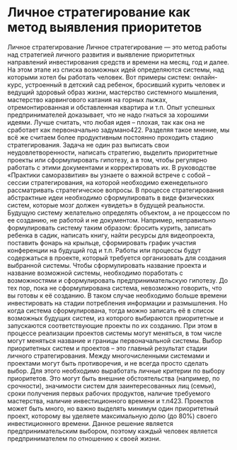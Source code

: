 # Личное стратегирование как метод выявления приоритетов

Личное стратегирование
Личное стратегирование — это метод работы над стратегией личного развития и выявление приоритетных направлений инвестирования средств и времени на месяц, год и далее. На этом этапе из списка возможных идей определяются системы, над которыми хотел бы работать человек. Вот примеры систем: онлайн-курс, устроенный в детский сад ребенок, бросивший курить человек и ведущий здоровый образ жизни, мастерство системного мышления, мастерство карвингового катания на горных лыжах, отремонтированная и обставленная квартира и т.п.
Опыт успешных предпринимателей доказывает, что не надо гнаться за хорошими идеями. Лучше считать, что любая идея – плохая, так как она не сработает как первоначально задумано422. Разделяя такое мнение, мы всё же считаем более продуктивным постоянно проходить стадию стратегирования. Задача не один раз выписать свои неудовлетворенности, написать стратегию, выделить приоритетные проекты или сформулировать гипотезу, а в том, чтобы регулярно работать с этими документами и корректировать их. В руководстве «Практики саморазвития» вы узнаете о важной встрече с собой – сессии стратегирования, на которой необходимо еженедельного рассматривать стратегическое вопросы. 
В процессе стратегирования абстрактные идеи необходимо сформулировать в виде физических систем, которые мозг должен «увидеть» в будущей реальности. Будущую систему желательно определять объектом, а не процессом по ее созданию, не работой и не документом. Например, неправильно формулировать систему таким образом: бросить курить, записать ребенка в садик, написать книгу, найти ресурсы для видеопроекта, поставить фонарь на крыльце, сформировать график участия конференции на будущий год и т.п. Работы или процессы будут содержаться в проекте, который требуется организовать для создания выбранной системы.
Чтобы сформулировать название проекта и название возможной системы, необходимо поработать с возможностями и сформулировать предпринимательскую гипотезу. До тех пор, пока не сформулирована система, невозможно говорить, что вы готовы к её созданию. В таком случае необходимо больше времени инвестировать на стадии потребления информации и размышления. Но когда система сформулирована, тогда можно записать её в список возможных будущих систем, из которого выбираются приоритетные и запускаются соответствующие проекты по их созданию. При этом в процессе реализации проектов системы могут меняться, в том числе могут меняться название и границы первоначальной системы.
Выбор приоритетных систем и проектов – это главный результат стадии личного стратегирования. Между многочисленными системами и проектами могут быть противоречия, и не всегда просто сделать выбор. Для этого необходимо выработать личные критерии по выбору приоритетов. Это могут быть внешние обстоятельства (например, по срочности), значимости систем для заинтересованных лиц (семьи), сроки получения первых рабочих продуктов, наличие требуемого мастерства, наличие инвестиционного времени и т.п423. 
Проектов может быть много, но важно выделять минимум один приоритетный проект, которому вы уделяете максимальную долю (до 80%) своего инвестиционного времени. Данное решение является предпринимательским выбором, поэтому каждый человек является предпринимателем по отношению к своей жизни.

